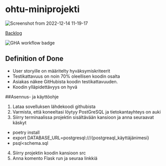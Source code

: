 # ohtu-miniprojekti

![Screenshot from 2022-12-14 11-19-17](https://user-images.githubusercontent.com/102189885/207556154-6e9a08bb-c273-41ce-879c-928139e43977.png)

[Backlog](https://docs.google.com/spreadsheets/d/1Otvn0MgeJhJgBoKedaaNOIOoLDglO9RI1a-f7RCdokQ/edit?usp=sharing)

![GHA workflow badge](https://github.com/sohvip/ohtu-miniprojekti/workflows/CI/badge.svg)
## Definition of Done

- User storyille on määritelty hyväksymiskriteerit
- Testikattavuus on noin 70% oleellisen koodin osalta
- Asiakas näkee GitHubista koodin testikattavuuden.
- Koodin ylläpidettävyys on hyvä 


##Asennus- ja käyttöohje

1. Lataa sovelluksen lähdekoodi githubista
2. Varmista, että koneeltasi löytyy PostGreSQL ja tietokantayhteys on auki
3. Siirry terminaalissa projektin sisältävään kansioon ja anna seuraavat käskyt
 - poetry install
 - export DATABASE_URL=postgresql:///{postgreaql_käyttäjänimesi}
 - psql<schema.sql
4. Siirry projektin koodin kansioon src
5. Anna komento Flask run ja seuraa linkkiä
